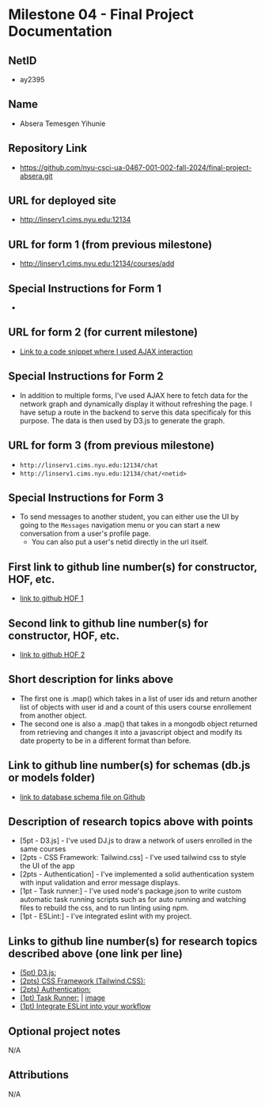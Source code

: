 Milestone 04 - Final Project Documentation
===

NetID
---
* ay2395

Name
---
* Absera Temesgen Yihunie

Repository Link
---
* https://github.com/nyu-csci-ua-0467-001-002-fall-2024/final-project-absera.git

URL for deployed site 
---
* http://linserv1.cims.nyu.edu:12134

URL for form 1 (from previous milestone) 
---
* http://linserv1.cims.nyu.edu:12134/courses/add

Special Instructions for Form 1
---
* 

URL for form 2 (for current milestone)
---
* [Link to a code snippet where I used AJAX interaction](https://github.com/nyu-csci-ua-0467-001-002-fall-2024/final-project-absera/blob/cd0cf87d26e3116ba889a314761f7b28a2b69e47/public/d3vis.mjs#L3C1-L5C20)

Special Instructions for Form 2
---
* In addition to multiple forms, I've used AJAX here to fetch data for the network graph and dynamically display it without refreshing the page. I have setup a route in the backend to serve this data specificaly for this purpose. The data is then used by D3.js to generate the graph.

URL for form 3 (from previous milestone) 
---
* `http://linserv1.cims.nyu.edu:12134/chat`
* `http://linserv1.cims.nyu.edu:12134/chat/<netid>`<br>

Special Instructions for Form 3
---
* To send messages to another student, you can either use the UI by going to the `Messages` navigation menu or you can start a new conversation from a user's profile page.
    * You can also put a user's netid directly in the url itself. <br>

First link to github line number(s) for constructor, HOF, etc.
---
* [link to github HOF 1](https://github.com/nyu-csci-ua-0467-001-002-fall-2024/final-project-absera/blob/cd0cf87d26e3116ba889a314761f7b28a2b69e47/services/network.service.mjs#L26C1-L30C9)

Second link to github line number(s) for constructor, HOF, etc.
---
* [link to github HOF 2](https://github.com/nyu-csci-ua-0467-001-002-fall-2024/final-project-absera/blob/cd0cf87d26e3116ba889a314761f7b28a2b69e47/services/chat.service.mjs#L44C1-L48C8)

Short description for links above
---
* The first one is .map() which takes in a list of user ids and return another list of objects with user id and a count of this users course enrollement from another object. <br>
* The second one is also a .map() that takes in a mongodb object returned from retrieving and changes it into a javascript object and modify its date property to be in a different format than before. <br>

Link to github line number(s) for schemas (db.js or models folder)
---
* [link to database schema file on Github](https://github.com/nyu-csci-ua-0467-001-002-fall-2024/final-project-absera/blob/cd0cf87d26e3116ba889a314761f7b28a2b69e47/config/db.mjs)

Description of research topics above with points
---
* [5pt - D3.js] - I've used DJ.js to draw a network of users enrolled in the same courses
* [2pts - CSS Framework: Tailwind.css] - I've used tailwind css to style the UI of the app
* [2pts - Authentication] - I've implemented a solid authentication system with input validation and error message displays.
* [1pt - Task runner:] - I've used node's package.json to write custom automatic task running scripts such as for auto running and watching files to rebuild the css, and to run linting using npm.
* [1pt - ESLint:] - I've integrated eslint with my project.

Links to github line number(s) for research topics described above (one link per line)
---
* [(5pt) D3.js:](https://github.com/nyu-csci-ua-0467-001-002-fall-2024/final-project-absera/blob/3f16de8a85f280cde8041907866b7e9b02809db7/public/d3vis.mjs)
* [(2pts) CSS Framework (Tailwind.CSS):](https://github.com/nyu-csci-ua-0467-001-002-fall-2024/final-project-absera/blob/3f16de8a85f280cde8041907866b7e9b02809db7/public/dist/styles.css)
* [(2pts) Authentication:](https://github.com/nyu-csci-ua-0467-001-002-fall-2024/final-project-absera/blob/3f16de8a85f280cde8041907866b7e9b02809db7/routes/auth.routes.mjs)
* [(1pt) Task Runner:](https://github.com/nyu-csci-ua-0467-001-002-fall-2024/final-project-absera/blob/3f16de8a85f280cde8041907866b7e9b02809db7/package.json#L6C1-L11C5)  |  [image](https://github.com/nyu-csci-ua-0467-001-002-fall-2024/final-project-absera/blob/13749b9f404a423ee68770e60e6e24d2afa8e7ac/documentation/connext-build-process.png)
* [(1pt) Integrate ESLint into your workflow]()


Optional project notes 
--- 
N/A

Attributions
---
N/A